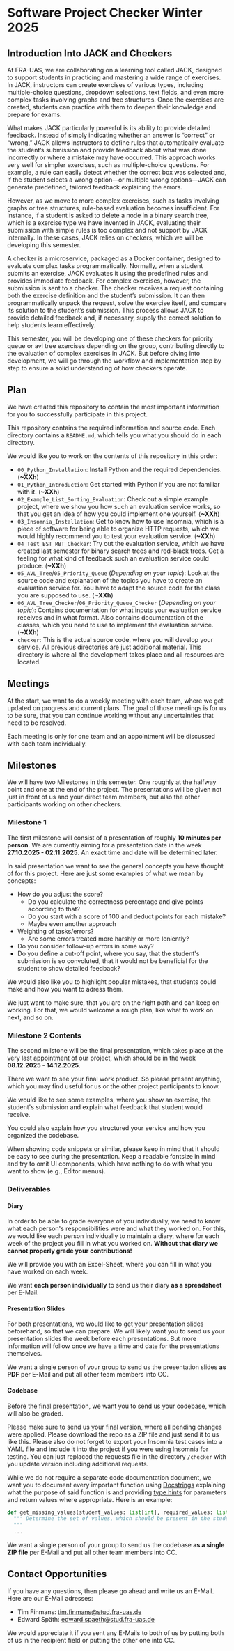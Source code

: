 # Software Project Checker Winter 2025


## Introduction Into JACK and Checkers

At FRA-UAS, we are collaborating on a learning tool called JACK, designed to support students in practicing and mastering a wide range of exercises. In JACK, instructors can create exercises of various types, including multiple-choice questions, dropdown selections, text fields, and even more complex tasks involving graphs and tree structures. Once the exercises are created, students can practice with them to deepen their knowledge and prepare for exams.

What makes JACK particularly powerful is its ability to provide detailed feedback. Instead of simply indicating whether an answer is “correct” or “wrong,” JACK allows instructors to define rules that automatically evaluate the student’s submission and provide feedback about what was done incorrectly or where a mistake may have occurred. This approach works very well for simpler exercises, such as multiple-choice questions. For example, a rule can easily detect whether the correct box was selected and, if the student selects a wrong option—or multiple wrong options—JACK can generate predefined, tailored feedback explaining the errors.

However, as we move to more complex exercises, such as tasks involving graphs or tree structures, rule-based evaluation becomes insufficient. For instance, if a student is asked to delete a node in a binary search tree, which is a exercise type we have invented in JACK, evaluating their submission with simple rules is too complex and not support by JACK internally. In these cases, JACK relies on checkers, which we will be developing this semester.

A checker is a microservice, packaged as a Docker container, designed to evaluate complex tasks programmatically. Normally, when a student submits an exercise, JACK evaluates it using the predefined rules and provides immediate feedback. For complex exercises, however, the submission is sent to a checker. The checker receives a request containing both the exercise definition and the student’s submission. It can then programmatically unpack the request, solve the exercise itself, and compare its solution to the student’s submission. This process allows JACK to provide detailed feedback and, if necessary, supply the correct solution to help students learn effectively.

This semester, you will be developing one of these checkers for priority queue or avl tree exercises depending on the group, contributing directly to the evaluation of complex exercises in JACK. But before diving into development, we will go through the workflow and implementation step by step to ensure a solid understanding of how checkers operate.


## Plan

We have created this repository to contain the most important information for you to successfully participate in this project.

This repository contains the required information and source code.
Each directory contains a `README.md`, which tells you what you should do in each directory.

We would like you to work on the contents of this repository in this order:
- `00_Python_Installation`: Install Python and the required dependencies. (**~XXh**)
- `01_Python_Introduction`: Get started with Python if you are not familiar with it. (**~XXh**)
- `02_Example_List_Sorting_Evaluation`: Check out a simple example project, where we show you how such an evaluation service works, so that you get an idea of how you could implement one yourself. (**~XXh**)
- `03_Insomnia_Installation`: Get to know how to use Insomnia, which is a piece of software for being able to organize HTTP requests, which we would highly recommend you to test your evaluation service. (**~XXh**)
- `04_Test_BST_RBT_Checker`: Try out the evaluation service, which we have created last semester for binary search trees and red-black trees. Get a feeling for what kind of feedback such an evaluation service could produce. (**~XXh**)
- `05_AVL_Tree`/`05_Priority_Queue` (_Depending on your topic_): Look at the source code and explanation of the topics you have to create an evaluation service for. You have to adapt the source code for the class you are supposed to use. (**~XXh**)
- `06_AVL_Tree_Checker`/`06_Priority_Queue_Checker` (_Depending on your topic_): Contains documentation for what inputs your evaluation service receives and in what format. Also contains documentation of the classes, which you need to use to implement the evaluation service. (**~XXh**)
- `checker`: This is the actual source code, where you will develop your service. All previous directories are just additional material. This directory is where all the development takes place and all resources are located.


## Meetings

At the start, we want to do a weekly meeting with each team, where we get updated on progress and current plans. The goal of those meetings is for us to be sure, that you can continue working without any uncertainties that need to be resolved.

Each meeting is only for one team and an appointment will be discussed with each team individually.


## Milestones

We will have two Milestones in this semester. One roughly at the halfway point and one at the end of the project. The presentations will be given not just in front of us and your direct team members, but also the other participants working on other checkers. 

### Milestone 1

The first milestone will consist of a presentation of roughly **10 minutes per person**.
We are currently aiming for a presentation date in the week **27.10.2025 - 02.11.2025**. An exact time and date will be determined later.

In said presentation we want to see the general concepts you have thought of for this project. Here are just some examples of what we mean by concepts:
- How do you adjust the score?
  - Do you calculate the correctness percentage and give points according to that?
  - Do you start with a score of 100 and deduct points for each mistake?
  - Maybe even another approach
- Weighting of tasks/errors?
  - Are some errors treated more harshly or more leniently?
- Do you consider follow-up errors in some way?
- Do you define a cut-off point, where you say, that the student's submission is so convoluted, that it would not be beneficial for the student to show detailed feedback?

We would also like you to highlight popular mistakes, that students could make and how you want to adress them.

We just want to make sure, that you are on the right path and can keep on working. For that, we would welcome a rough plan, like what to work on next, and so on.

### Milestone 2 Contents

The second milstone will be the final presentation, which takes place at the very last appointment of our project, which should be in the week **08.12.2025 - 14.12.2025**.

There we want to see your final work product.
So please present anything, which you may find useful for us or the other project participants to know.

We would like to see some examples, where you show an exercise, the student's submission and explain what feedback that student would receive.

You could also explain how you structured your service and how you organized the codebase.

When showing code snippets or similar, please keep in mind that it should be easy to see during the presentation. Keep a readable fontsize in mind and try to omit UI components, which have nothing to do with what you want to show (e.g., Editor menus).

### Deliverables

#### Diary

In order to be able to grade everyone of you individually, we need to know what each person's responsibilities were and what they worked on. For this, we would like each person individually to maintain a diary, where for each week of the project you fill in what you worked on. 
**Without that diary we cannot properly grade your contributions!**

We will provide you with an Excel-Sheet, where you can fill in what you have worked on each week.

We want **each person individually** to send us their diary **as a spreadsheet** per E-Mail.

#### Presentation Slides

For both presentations, we would like to get your presentation slides beforehand, so that we can prepare.
We will likely want you to send us your presentation slides the week before each presentations. But more information will follow once we have a time and date for the presentations themselves.

We want a single person of your group to send us the presentation slides **as PDF** per E-Mail and put all other team members into CC.

#### Codebase

Before the final presentation, we want you to send us your codebase, which will also be graded.

Please make sure to send us your final version, where all pending changes were applied. Please download the repo as a ZIP file and just send it to us like this. Please also do not forget to export your Insomnia test cases into a YAML file and include it into the project if you were using Insomnia for testing. You can just replaced the requests file in the directory `/checker` with you update version including additional requests. 

While we do not require a separate code documentation document, we want you to document every important function using [Docstrings](https://peps.python.org/pep-0257/) explaining what the purpose of said function is and providing [type hints](https://peps.python.org/pep-0484/) for parameters and return values where appropriate. Here is an example:

```py
def get_missing_values(student_values: list[int], required_values: list[int]) -> set[int]:
  """ Determine the set of values, which should be present in the student's submission but are missing instead.
  """
  ...
```

We want a single person of your group to send us the codebase **as a single ZIP file** per E-Mail and put all other team members into CC.


## Contact Opportunities

If you have any questions, then please go ahead and write us an E-Mail. Here are our E-Mail adresses:
- Tim Finmans: tim.finmans@stud.fra-uas.de
- Edward Späth: edward.spaeth@stud.fra-uas.de

We would appreciate it if you sent any E-Mails to both of us by putting both of us in the recipient field or putting the other one into CC.

